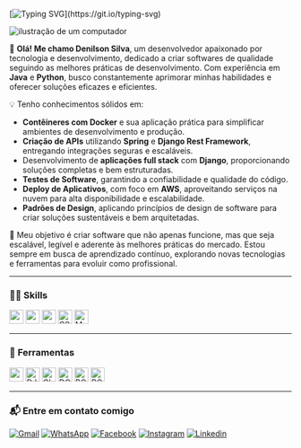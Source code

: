 [![Typing SVG](https://readme-typing-svg.demolab.com?font=Fira+Code&duration=1000&pause=1000&color=F7F7F7&background=4B16FFE2&center=true&vCenter=true&repeat=false&width=435&lines=Hi%2C+I'm+Denilson+Silva!)](https://git.io/typing-svg)

<img src="https://raw.githubusercontent.com/MicaelliMedeiros/micaellimedeiros/master/image/computer-illustration.png" alt="ilustração de um computador" min-width="400px" max-width="400px" width="[...]" />

👋 **Olá! Me chamo Denilson Silva**, um desenvolvedor apaixonado por tecnologia e desenvolvimento, dedicado a criar softwares de qualidade seguindo as melhores práticas de desenvolvimento. Com experiência em **Java** e **Python**, busco constantemente aprimorar minhas habilidades e oferecer soluções eficazes e eficientes.

💡 Tenho conhecimentos sólidos em:
- **Contêineres com Docker** e sua aplicação prática para simplificar ambientes de desenvolvimento e produção.
- **Criação de APIs** utilizando **Spring** e **Django Rest Framework**, entregando integrações seguras e escaláveis.
- Desenvolvimento de **aplicações full stack** com **Django**, proporcionando soluções completas e bem estruturadas.
- **Testes de Software**, garantindo a confiabilidade e qualidade do código.
- **Deploy de Aplicativos**, com foco em **AWS**, aproveitando serviços na nuvem para alta disponibilidade e escalabilidade.
- **Padrões de Design**, aplicando princípios de design de software para criar soluções sustentáveis e bem arquitetadas.

🌱 Meu objetivo é criar software que não apenas funcione, mas que seja escalável, legível e aderente às melhores práticas do mercado. Estou sempre em busca de aprendizado contínuo, explorando novas tecnologias e ferramentas para evoluir como profissional.

---

### 🧑‍💻 **Skills**  
<p align="left">
  <img height="25" src="https://img.shields.io/badge/Python-3776AB?style=for-the-badge&logo=python&logoColor=white"/>
  <img height="25" src="https://img.shields.io/badge/Java-ED8B00?style=for-the-badge&logo=java&logoColor=white"/>
  <img height="25" src="https://img.shields.io/badge/HTML5-E34F26?style=for-the-badge&logo=html5&logoColor=white"/>
  <img height="25" src="https://img.shields.io/badge/CSS3-1572B6?style=for-the-badge&logo=css3&logoColor=white" alt="CSS"/>
  <img height="25" src="https://img.shields.io/badge/MySQL-00000F?style=for-the-badge&logo=mysql&logoColor=white" alt="MySQL"/>
</p>

---

### 💼 **Ferramentas**  
<p align="left">
  <img height="25" src="https://img.shields.io/badge/Spring-6DB33F?style=for-the-badge&logo=spring&logoColor=white"/>
  <img height="25" src="https://img.shields.io/badge/Django-092E20?style=for-the-badge&logo=django&logoColor=white" alt="DJANGO"/>
  <img height="25" src="https://img.shields.io/badge/Git-E34F26?style=for-the-badge&logo=git&logoColor=white" alt="GIT"/>
  <img height="25" src="https://img.shields.io/badge/Docker-2496ED?style=for-the-badge&logo=docker&logoColor=white" alt="DOCKER"/>
  <img height="25" src="https://img.shields.io/badge/Bootstrap-563D7C?style=for-the-badge&logo=bootstrap&logoColor=white" alt="BOOTSTRAP"/>
  <img height="25" src="https://img.shields.io/badge/Sass-CC6699?style=for-the-badge&logo=sass&logoColor=white" alt="BOOTSTRAP"/>
</p>

---

### 📬 **Entre em contato comigo**  
<p align="left">
  <a href="mailto:fcodenilson@gmail.com" title="Gmail">
  <img src="https://img.shields.io/badge/-Gmail-FF0000?style=plastic&labelColor=FF0000&logo=gmail&logoColor=white&link=mailto:fcodenilson@gmail.com" alt="Gmail"/></a>
    <a href="https://api.whatsapp.com/send?phone=5585985010594" title="WhatsApp">
  <img src="https://img.shields.io/badge/-WhatsApp-25d366?style=plastic&labelColor=25d366&logo=whatsapp&logoColor=white&link=https://api.whatsapp.com/send?phone=5585985010594" alt="WhatsApp"/></a>
  <a href="https://www.facebook.com/Nilsow/" title="Facebook">
  <img src="https://img.shields.io/badge/-Facebook-3b5998?style=plastic&labelColor=3b5998&logo=facebook&logoColor=white&link=https://www.facebook.com/Nilsow/" alt="Facebook"/></a>
  <a href="https://www.instagram.com/nilsow_s/" title="Instagram">
  <img src="https://img.shields.io/badge/-Instagram-DF0174?style=plastic&labelColor=DF0174&logo=instagram&logoColor=white&link=https://www.instagram.com/nilsow_s/" alt="Instagram"/></a>
  <a href="https://www.linkedin.com/in/fcodenilson/" title="Linkedin">
  <img src="https://img.shields.io/badge/LinkedIn-0077B5?style=plastic&logo=linkedin&logoColor=white&link=https://www.linkedin.com/in/fcodenilson/" alt="Linkedin"/></a>
</p>
